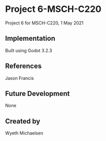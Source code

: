 # Project 6-MSCH-C220
Project 6 for MSCH-C220, 1 May 2021


## Implementation
Built using Godot 3.2.3


## References
Jason Francis

## Future Development
None

## Created by 
Wyeth Michaelsen
